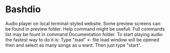 # Bashdio
Audio player on local terminal-styled website.
Some preview screens can be found in preview folder.
Help command might be usefull.
Full commands list may be fount in command Documentation folder.
To start playing audio the fastest way to do it is:
Type "load" <- file load window will be opened then and select as many songs as u want.
Then just type "start".
